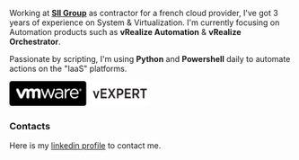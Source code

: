 
Working at **[SII Group](http://www.groupe-sii.com)** as contractor for a french cloud provider, I've got 3 years of experience on System & Virtualization.
I'm currently focusing on Automation products such as **vRealize Automation** & **vRealize Orchestrator**. 

Passionate by scripting, I'm using **Python** and **Powershell** daily to automate actions on the "IaaS" platforms.


<p class="center">
    <a href="https://vexpert.vmware.com/directory/5293" target="_blank">
        <img src="/images/vexpert.png" alt="vExpert logo" width="250">
    </a>
</p>

### Contacts

Here is my [linkedin profile](https://www.linkedin.com/in/antoine-harlaut-a1b6baa5) to contact me.
